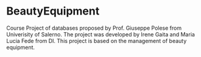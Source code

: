 # BeautyEquipment
Course Project of databases proposed by Prof. Giuseppe Polese from Univerisity of Salerno.
The project was developed by Irene Gaita and Maria Lucia Fede from DI. This project is based on the management of beauty equipment.
